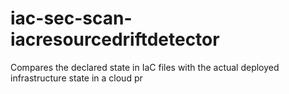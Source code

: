 # iac-sec-scan-iacresourcedriftdetector
Compares the declared state in IaC files with the actual deployed infrastructure state in a cloud pr
